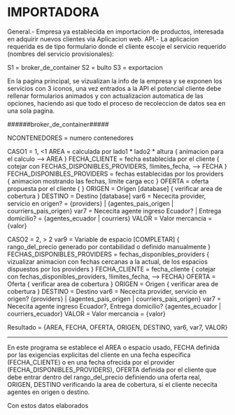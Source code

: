# IMPORTADORA

General.- Empresa ya establecida en importacion de productos, interesada en adquirir nuevos clientes via Aplicacion web.
API.- La aplicacion requerida es de tipo formulario donde el cliente escoje el servicio requerido (nombres del servicio provisionales):

S1 = broker_de_container
S2 = bulto
S3 = exportacion

En la pagina principal, se vizualizan la info de la empresa y se exponen los servicios con 3 iconos, una vez entrados a la API el potencial cliente debe rellenar formularios animados y con actualizacion automatica de las opciones, haciendo asi que todo el proceso de recoleccion de datos sea en una sola pagina.


######broker_de_container#####

  NCONTENEDORES = numero contenedores
  
   CASO1 = 1, <1
    AREA = calculada por lado1 * lado2 * altura
      { animacion para el calculo --> AREA }
    FECHA_CLIENTE = fecha establecida por el cliente
      { cotejar con FECHAS_DISPONIBLES_PROVIDERS, !limites_fecha,  --> FECHA }
    FECHA_DISPONIBLES_PROVIDERS = fechas establecidas por los providers
      { animacion mostrando las fechas, limite carga ecc }
    OFERTA = oferta propuesta por el cliente
      {  }
    ORIGEN = Origen [database]
      { verificar area de cobertura }
    DESTINO = Destino [database]
    var6 = Nececita provider, servicio en origen? = {providers} | {agentes_pais_origen | courriers_pais_origen}
    var7 = Nececita agente ingreso Ecuador? | Entrega domicilio? = {agentes_ecuador | courriers}
    VALOR = Valor mercancia = {valor}
    
  CASO2 = 2, > 2
    var9 = Variable de espacio [COMPLETAR]
      { rango_del_precio generado por contabilidad o definido manualmente }
    FECHAS_DISPONIBLES_PROVIDERS = fechas_disponibles_providers
      { vizualizar animacion con fechas cercanas a la actual, de los espacios dispuestos por los providers }
    FECHA_CLIENTE = fecha_cliente
      { cotejar con fechas_disponibles_providers, !limites_fecha,  --> FECHA}
    OFERTA = Oferta
      { verificar area de cobertura }
    ORIGEN = Origen
      { verificar area de cobertura }
    DESTINO = Destino
    var6 = Nececita provider, servicio en origen?
      {providers} | {agentes_pais_origen | courriers_pais_origen}
    var7 = Nececita agente ingreso Ecuador?, Entrega domicilio?
      {agentes_ecuador | courriers_ecuador}
    VALOR = Valor mercancia = {valor}
  
  Resultado = {AREA, FECHA, OFERTA, ORIGEN, DESTINO, var6, var7, VALOR}
  
  ----------------------------------------------------------------------------------------------------------

En este programa se establece el AREA o espacio usado, FECHA definida por las exigencias explicitas del cliente en una fecha especifica (FECHA_CLIENTE) o en una fecha ofrecida por el provider (FECHA_DISPONIBLES_PROVIDERS), OFERTA definida por el cliente que debe entrar dentro del rango_del_precio definiendo una oferta real, ORIGEN, DESTINO verificando la area de cobertura, si el cliente nececita agentes en origen o destino.

Con estos datos elaborados



